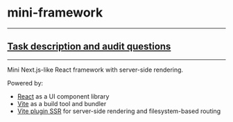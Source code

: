 # mini-framework

---

## [Task description and audit questions](https://github.com/01-edu/public/tree/master/subjects/mini-framework)

---

Mini Next.js-like React framework with server-side rendering.

Powered by:

- [React](https://reactjs.org/) as a UI component library
- [Vite](https://vitejs.dev/) as a build tool and bundler
- [Vite plugin SSR](https://vite-plugin-ssr.com/) for server-side rendering and filesystem-based routing

[//]: # "TODO: add docs"
